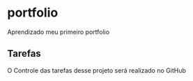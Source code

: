 # portfolio
Aprendizado meu primeiro portfolio

## Tarefas

O Controle das tarefas desse projeto será realizado no GitHub
